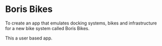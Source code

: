 # Boris Bikes

To create an app that emulates docking systems, bikes and infrastructure for a new bike system called Boris Bikes.

This a user based app.
